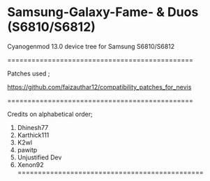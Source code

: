 Samsung-Galaxy-Fame- & Duos (S6810/S6812)
==============================================

Cyanogenmod 13.0 device tree for Samsung S6810/S6812

==============================================

Patches used ;

https://github.com/faizauthar12/compatibility_patches_for_nevis

==============================================


Credits on alphabetical order; 

1. Dhinesh77
2. Karthick111
3. K2wl
4. pawitp
5. Unjustified Dev
6. Xenon92
==============================================
